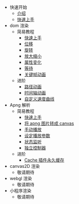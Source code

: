 - 快速开始
  - [介绍](/zh-cn/index.md)
  - [快速上手](/zh-cn/install.md)
- dom 渲染
  - 简易教程
    - [快速上手](/zh-cn/dom/install.md)
    - [位移](/zh-cn/dom/move.md)
    - [旋转](/zh-cn/dom/rotate.md)
    - [放大缩小](/zh-cn/dom/scale.md)
    - [属性变化](/zh-cn/dom/attr.md)
    - [等待](/zh-cn/dom/wait.md)
    - [关键帧动画](/zh-cn/dom/keyframe.md)
  - 进阶
    - [路径动画](/zh-cn/dom/path.md)
    - [时间轴动画](/zh-cn/dom/timeline.md)
    - [自定义速度曲线](/zh-cn/dom/curve.md)
- Apng 解析
  - 简易教程
    - [快速上手](/zh-cn/apng/install.md)
    - [将 apng 图片转成 canvas](/zh-cn/apng/animate.md)
    - [手动播放](/zh-cn/apng/play.md)
    - [设定播放参数](/zh-cn/apng/param.md)
    - [状态监听](/zh-cn/apng/on.md)
    - [独立控制器](/zh-cn/apng/independent.md)
  - 进阶
    - [Cache 插件永久缓存](/zh-cn/apng/cache.md)
- canvas2D 渲染
  - 敬请期待
- webgl 渲染
  - 敬请期待
- 小程序渲染
  - 敬请期待
